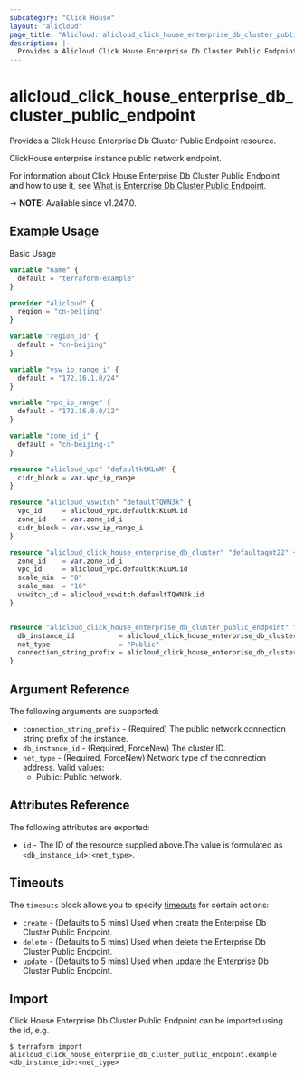 ```yaml
---
subcategory: "Click House"
layout: "alicloud"
page_title: "Alicloud: alicloud_click_house_enterprise_db_cluster_public_endpoint"
description: |-
  Provides a Alicloud Click House Enterprise Db Cluster Public Endpoint resource.
---
```


# alicloud_click_house_enterprise_db_cluster_public_endpoint

Provides a Click House Enterprise Db Cluster Public Endpoint resource.

ClickHouse enterprise instance public network endpoint.

For information about Click House Enterprise Db Cluster Public Endpoint and how to use it, see [What is Enterprise Db Cluster Public Endpoint](https://next.api.alibabacloud.com/document/clickhouse/2023-05-22/CreateEndpoint).

-> **NOTE:** Available since v1.247.0.

## Example Usage

Basic Usage

```terraform
variable "name" {
  default = "terraform-example"
}

provider "alicloud" {
  region = "cn-beijing"
}

variable "region_id" {
  default = "cn-beijing"
}

variable "vsw_ip_range_i" {
  default = "172.16.1.0/24"
}

variable "vpc_ip_range" {
  default = "172.16.0.0/12"
}

variable "zone_id_i" {
  default = "cn-beijing-i"
}

resource "alicloud_vpc" "defaultktKLuM" {
  cidr_block = var.vpc_ip_range
}

resource "alicloud_vswitch" "defaultTQWN3k" {
  vpc_id     = alicloud_vpc.defaultktKLuM.id
  zone_id    = var.zone_id_i
  cidr_block = var.vsw_ip_range_i
}

resource "alicloud_click_house_enterprise_db_cluster" "defaultaqnt22" {
  zone_id    = var.zone_id_i
  vpc_id     = alicloud_vpc.defaultktKLuM.id
  scale_min  = "8"
  scale_max  = "16"
  vswitch_id = alicloud_vswitch.defaultTQWN3k.id
}


resource "alicloud_click_house_enterprise_db_cluster_public_endpoint" "default" {
  db_instance_id           = alicloud_click_house_enterprise_db_cluster.defaultaqnt22.id
  net_type                 = "Public"
  connection_string_prefix = alicloud_click_house_enterprise_db_cluster.defaultaqnt22.id
}
```

## Argument Reference

The following arguments are supported:
* `connection_string_prefix` - (Required) The public network connection string prefix of the instance.
* `db_instance_id` - (Required, ForceNew) The cluster ID.
* `net_type` - (Required, ForceNew) Network type of the connection address. Valid values:
  - Public: Public network.

## Attributes Reference

The following attributes are exported:
* `id` - The ID of the resource supplied above.The value is formulated as `<db_instance_id>:<net_type>`.

## Timeouts

The `timeouts` block allows you to specify [timeouts](https://www.terraform.io/docs/configuration-0-11/resources.html#timeouts) for certain actions:
* `create` - (Defaults to 5 mins) Used when create the Enterprise Db Cluster Public Endpoint.
* `delete` - (Defaults to 5 mins) Used when delete the Enterprise Db Cluster Public Endpoint.
* `update` - (Defaults to 5 mins) Used when update the Enterprise Db Cluster Public Endpoint.

## Import

Click House Enterprise Db Cluster Public Endpoint can be imported using the id, e.g.

```shell
$ terraform import alicloud_click_house_enterprise_db_cluster_public_endpoint.example <db_instance_id>:<net_type>
```